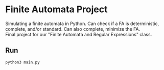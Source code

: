 # Finite Automata Project
Simulating a finite automata in Python. Can check if a FA is deterministic, complete, and/or standard. Can also complete, minimize the FA. <br>
Final project for our "Finite Automata and Regular Expressions" class. 

## Run
```sh
python3 main.py
```